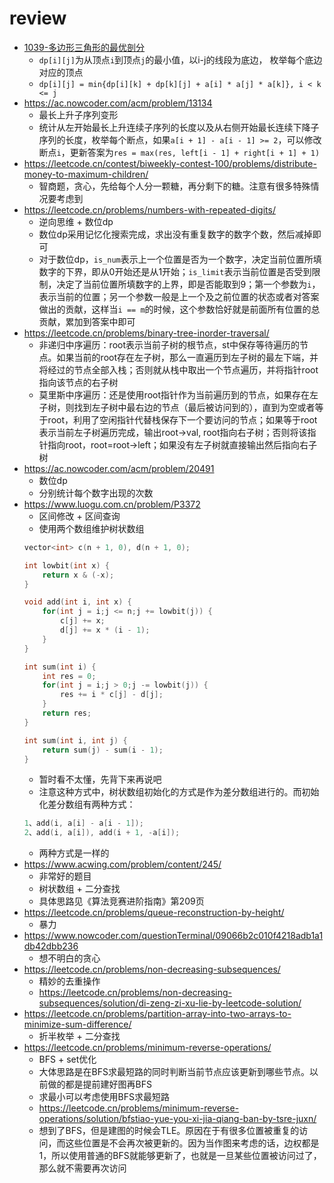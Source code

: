 # review
- [1039-多边形三角形的最优剖分](https://leetcode.cn/problems/minimum-score-triangulation-of-polygon/)
    - `dp[i][j]`为从顶点`i`到顶点`j`的最小值，以i-j的线段为底边， 枚举每个底边对应的顶点
    - `dp[i][j] = min{dp[i][k] + dp[k][j] + a[i] * a[j] * a[k]}, i < k <= j`
- https://ac.nowcoder.com/acm/problem/13134
  - 最长上升子序列变形
  - 统计从左开始最长上升连续子序列的长度以及从右侧开始最长连续下降子序列的长度，枚举每个断点，如果`a[i + 1] - a[i - 1] >= 2`，可以修改断点`i`，更新答案为`res = max(res, left[i - 1] + right[i + 1] + 1)`
- https://leetcode.cn/contest/biweekly-contest-100/problems/distribute-money-to-maximum-children/
  - 智商题，贪心，先给每个人分一颗糖，再分剩下的糖。注意有很多特殊情况要考虑到
- https://leetcode.cn/problems/numbers-with-repeated-digits/
  - 逆向思维 + 数位dp
  - 数位dp采用记忆化搜索完成，求出没有重复数字的数字个数，然后减掉即可
  - 对于数位dp，`is_num`表示上一个位置是否为一个数字，决定当前位置所填数字的下界，即从0开始还是从1开始；`is_limit`表示当前位置是否受到限制，决定了当前位置所填数字的上界，即是否能取到9；第一个参数为`i`，表示当前的位置；另一个参数一般是上一个及之前位置的状态或者对答案做出的贡献，这样当`i == m`的时候，这个参数恰好就是前面所有位置的总贡献，累加到答案中即可
- https://leetcode.cn/problems/binary-tree-inorder-traversal/
  - 非递归中序遍历：root表示当前子树的根节点，st中保存等待遍历的节点。如果当前的root存在左子树，那么一直遍历到左子树的最左下端，并将经过的节点全部入栈；否则就从栈中取出一个节点遍历，并将指针root指向该节点的右子树
  - 莫里斯中序遍历：还是使用root指针作为当前遍历到的节点，如果存在左子树，则找到左子树中最右边的节点（最后被访问到的），直到为空或者等于root，利用了空闲指针代替栈保存下一个要访问的节点；如果等于root表示当前左子树遍历完成，输出root->val, root指向右子树；否则将该指针指向root，root=root->left；如果没有左子树就直接输出然后指向右子树
- https://ac.nowcoder.com/acm/problem/20491
  - 数位dp
  - 分别统计每个数字出现的次数
- https://www.luogu.com.cn/problem/P3372
    - 区间修改 + 区间查询
    - 使用两个数组维护树状数组
    ```cpp
    vector<int> c(n + 1, 0), d(n + 1, 0);

    int lowbit(int x) {
        return x & (-x);
    }

    void add(int i, int x) {
        for(int j = i;j <= n;j += lowbit(j)) {
            c[j] += x;
            d[j] += x * (i - 1);
        }
    }

    int sum(int i) {
        int res = 0;
        for(int j = i;j > 0;j -= lowbit(j)) {
            res += i * c[j] - d[j];
        }
        return res;
    }

    int sum(int i, int j) {
        return sum(j) - sum(i - 1);
    }
    ```
    - 暂时看不太懂，先背下来再说吧
    - 注意这种方式中，树状数组初始化的方式是作为差分数组进行的。而初始化差分数组有两种方式：
    ```cpp
    1、add(i, a[i] - a[i - 1]);
    2、add(i, a[i]), add(i + 1, -a[i]);
    ```
    - 两种方式是一样的
- https://www.acwing.com/problem/content/245/
    - 非常好的题目
    - 树状数组 + 二分查找
    - 具体思路见《算法竞赛进阶指南》第209页
- https://leetcode.cn/problems/queue-reconstruction-by-height/
  - 暴力
- https://www.nowcoder.com/questionTerminal/09066b2c010f4218adb1a1db42dbb236
  - 想不明白的贪心
- https://leetcode.cn/problems/non-decreasing-subsequences/
  - 精妙的去重操作
  - https://leetcode.cn/problems/non-decreasing-subsequences/solution/di-zeng-zi-xu-lie-by-leetcode-solution/
- https://leetcode.cn/problems/partition-array-into-two-arrays-to-minimize-sum-difference/
  - 折半枚举 + 二分查找
- https://leetcode.cn/problems/minimum-reverse-operations/
  - BFS + set优化
  - 大体思路是在BFS求最短路的同时判断当前节点应该更新到哪些节点。以前做的都是提前建好图再BFS
  - 求最小可以考虑使用BFS求最短路
  - https://leetcode.cn/problems/minimum-reverse-operations/solution/bfstiao-yue-you-xi-jia-qiang-ban-by-tsre-juxn/
  - 想到了BFS，但是建图的时候会TLE。原因在于有很多位置被重复的访问，而这些位置是不会再次被更新的。因为当作图来考虑的话，边权都是1，所以使用普通的BFS就能够更新了，也就是一旦某些位置被访问过了，那么就不需要再次访问